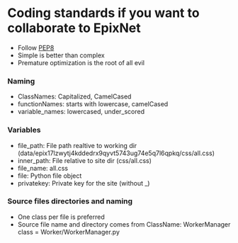 # Coding standards if you want to collaborate to EpixNet
 - Follow [PEP8](https://www.python.org/dev/peps/pep-0008/)
 - Simple is better than complex
 - Premature optimization is the root of all evil

### Naming
 - ClassNames: Capitalized, CamelCased
 - functionNames: starts with lowercase, camelCased
 - variable_names: lowercased, under_scored

### Variables
 - file_path: File path realtive to working dir (data/epix17lzwytj4kddedrx9qyvt5743ug74e5q7l6qpkq/css/all.css)
 - inner_path: File relative to site dir (css/all.css)
 - file_name: all.css
 - file: Python file object
 - privatekey: Private key for the site (without _)

### Source files directories and naming
 - One class per file is preferred
 - Source file name and directory comes from ClassName: WorkerManager class = Worker/WorkerManager.py
